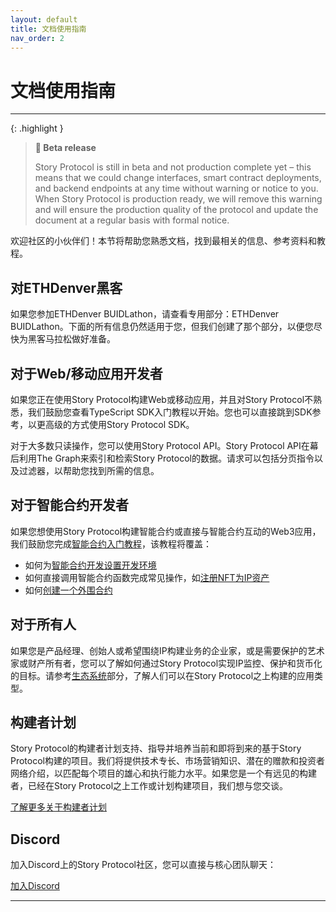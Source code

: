 ```yaml
---
layout: default
title: 文档使用指南
nav_order: 2
---
```


# 文档使用指南
---
{: .highlight }
> **🚧 Beta release**
>
> Story Protocol is still in beta and not production complete yet – this means that we could change interfaces, smart contract deployments, and backend endpoints at any time without warning or notice to you. When Story Protocol is production ready, we will remove this warning and will ensure the production quality of the protocol and update the document at a regular basis with formal notice.



欢迎社区的小伙伴们！本节将帮助您熟悉文档，找到最相关的信息、参考资料和教程。

## 对ETHDenver黑客
如果您参加ETHDenver BUIDLathon，请查看专用部分：ETHDenver BUIDLathon。下面的所有信息仍然适用于您，但我们创建了那个部分，以便您尽快为黑客马拉松做好准备。

## 对于Web/移动应用开发者
如果您正在使用Story Protocol构建Web或移动应用，并且对Story Protocol不熟悉，我们鼓励您查看TypeScript SDK入门教程以开始。您也可以直接跳到SDK参考，以更高级的方式使用Story Protocol SDK。

对于大多数只读操作，您可以使用Story Protocol API。Story Protocol API在幕后利用The Graph来索引和检索Story Protocol的数据。请求可以包括分页指令以及过滤器，以帮助您找到所需的信息。

## 对于智能合约开发者
如果您想使用Story Protocol构建智能合约或直接与智能合约互动的Web3应用，我们鼓励您完成[智能合约入门教程]，该教程将覆盖：

- 如何为[智能合约开发设置开发环境]
- 如何直接调用智能合约函数完成常见操作，如[注册NFT为IP资产]
- 如何[创建一个外围合约]

## 对于所有人
如果您是产品经理、创始人或希望围绕IP构建业务的企业家，或是需要保护的艺术家或财产所有者，您可以了解如何通过Story Protocol实现IP监控、保护和货币化的目标。请参考[生态系统]部分，了解人们可以在Story Protocol之上构建的应用类型。

## 构建者计划
Story Protocol的构建者计划支持、指导并培养当前和即将到来的基于Story Protocol构建的项目。我们将提供技术专长、市场营销知识、潜在的赠款和投资者网络介绍，以匹配每个项目的雄心和执行能力水平。如果您是一个有远见的构建者，已经在Story Protocol之上工作或计划构建项目，我们想与您交谈。

[了解更多关于构建者计划]

## Discord
加入Discord上的Story Protocol社区，您可以直接与核心团队聊天：

[加入Discord]

---
[智能合约入门教程]: https://docs.storyprotocol.xyz/docs/get-started-with-the-smart-contracts
[智能合约开发设置开发环境]: https://docs.storyprotocol.xyz/docs/quick-setup
[注册NFT为IP资产]: https://docs.storyprotocol.xyz/docs/registering-an-ip-asset
[创建一个外围合约]: https://docs.storyprotocol.xyz/docs/build-a-licensing-marketplace
[生态系统]: https://docs.storyprotocol.xyz/docs/introduction
[了解更多关于构建者计划]: https://www.storyprotocol.xyz/builder-program
[加入Discord]: https://discord.gg/storyprotocol
